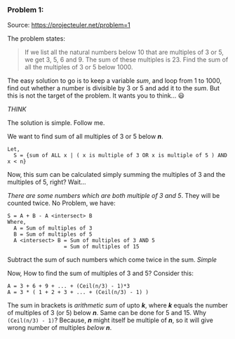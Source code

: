 ### Problem 1:
Source: https://projecteuler.net/problem=1

The problem states:
> If we list all the natural numbers below 10 that are multiples of 3 or 5, we get 3, 5, 6 and 9. The sum of these multiples is 23.
> Find the sum of all the multiples of 3 or 5 below 1000.

The easy solution to go is to keep a variable _sum_, and loop from 1 to 1000, find out whether a number is divisible by 3 or 5 and add it to the _sum_. But this is not the target of the problem. It wants you to think... :smiley:

_THINK_

The solution is simple. Follow me.

We want to find sum of all multiples of 3 or 5 below **_n_**.
```
Let,
  S = {sum of ALL x | ( x is multiple of 3 OR x is multiple of 5 ) AND x < n}
```

Now, this sum can be calculated simply summing the multiples of 3 and the multiples of 5, right? Wait...

_There are some numbers which are both multiple of 3 and 5_.
They will be counted twice. No Problem, we have:

```
S = A + B - A <intersect> B
Where,
  A = Sum of multiples of 3
  B = Sum of multiples of 5
  A <intersect> B = Sum of multiples of 3 AND 5
                  = Sum of multiples of 15
```

Subtract the sum of such numbers which come twice in the sum. _Simple_

Now, How to find the sum of multiples of 3 and 5? Consider this:

```
A = 3 + 6 + 9 + ... + (Ceil(n/3) - 1)*3
A = 3 * ( 1 + 2 + 3 + ... + (Ceil(n/3) - 1) )
```

The sum in brackets is _arithmetic sum_ of upto **_k_**, where **_k_** equals the number of multiples of 3 (or 5) below **_n_**. Same can be done for 5 and 15.
Why `(Ceil(n/3) - 1)`? Because, **_n_** might itself be multiple of **_n_**, so it will give wrong number of multiples _below_ **_n_**.